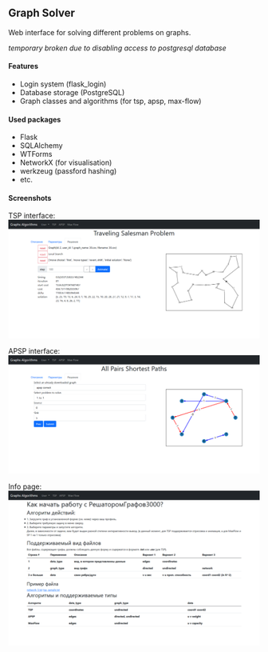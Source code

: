 ## Graph Solver
Web interface for solving different problems on graphs.

*temporary broken due to disabling access to postgresql database*

#### Features

- Login system (flask_login)
- Database storage (PostgreSQL)
- Graph classes and algorithms (for tsp, apsp, max-flow)

#### Used packages

- Flask
- SQLAlchemy
- WTForms
- NetworkX (for visualisation)
- werkzeug (passford hashing)
- etc.

#### Screenshots

TSP interface:
![tsp](https://github.com/spefk/graph_solver_web/blob/main/static/screenshots/tsp_works.png)

APSP interface:
![apsp](https://github.com/spefk/graph_solver_web/blob/main/static/screenshots/apsp_1_to_1_works.png)

Info page:
![info](https://github.com/spefk/graph_solver_web/blob/main/static/screenshots/help_page.png)